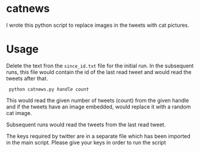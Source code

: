 catnews
=======

I wrote this python script to replace images in the tweets with cat pictures.

Usage
=======
Delete the text fron the <code>since_id.txt</code> file for the initial run. In the subsequent runs, this file would contain the id of the last read tweet and would read the tweets after that.

<code> python catnews.py <i>handle count</i> </code> 

This would read the given number of tweets (count) from the given handle and if the tweets have an image embedded, would replace it with a random cat image.

Subsequent runs would read the tweets from the last read tweet.

The keys required by twitter are in a separate file which has been imported in the main script. Please give your keys in order to run the script



